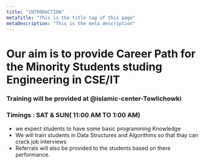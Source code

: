 ```yaml
---
title: "INTRODUCTION"
metaTitle: "This is the title tag of this page"
metaDescription: "This is the meta description"
---
```


# Our aim is to provide Career Path for the Minority Students studing Engineering in CSE/IT

### Training will be provided at @islamic-center-Towlichowki 
### Timings : SAT & SUN( 11:00 AM TO 1:00 AM)

- we expect students to have some basic programming Knowledge
- We will train students in Data Structures and Algorithms so that thay can crack job interviews
- Referrals will also be provided to the students based on there performance.


